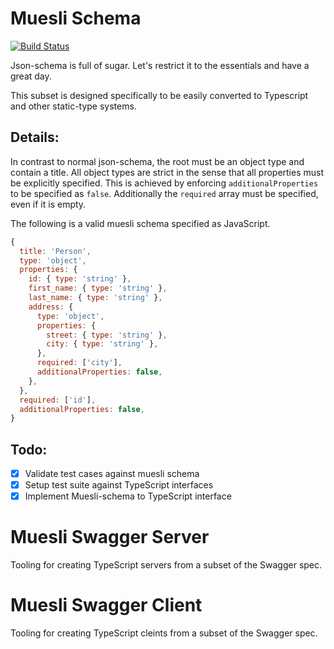 # Muesli Schema
[![Build Status](https://travis-ci.org/nimerritt/muesli-schema.svg?branch=master)](https://travis-ci.org/nimerritt/muesli-schema)

Json-schema is full of sugar. Let's restrict it to the essentials and
have a great day.

This subset is designed specifically to be easily converted to
Typescript and other static-type systems. 

## Details:
In contrast to normal json-schema, the root must be an object type and
contain a title. All object types are strict in the sense that all
properties must be explicitly specified. This is achieved by enforcing
`additionalProperties` to be specified as `false`.  Additionally the
`required` array must be specified, even if it is empty.

The following is a valid muesli schema specified as JavaScript.

```js
{
  title: 'Person',
  type: 'object',
  properties: {
    id: { type: 'string' },
    first_name: { type: 'string' },
    last_name: { type: 'string' },
    address: {
      type: 'object',
      properties: {
        street: { type: 'string' },
        city: { type: 'string' },
      },
      required: ['city'],
      additionalProperties: false,
    },
  },
  required: ['id'],
  additionalProperties: false,
}
```

## Todo:
- [x] Validate test cases against muesli schema
- [x] Setup test suite against TypeScript interfaces
- [x] Implement Muesli-schema to TypeScript interface

# Muesli Swagger Server
Tooling for creating TypeScript servers from a subset of the Swagger spec.

# Muesli Swagger Client
Tooling for creating TypeScript cleints from a subset of the Swagger spec.
